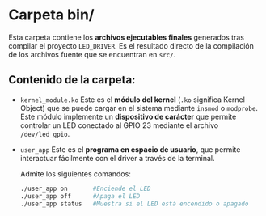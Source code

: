 # **Carpeta bin/**

Esta carpeta contiene los **archivos ejecutables finales** generados tras compilar el proyecto `LED_DRIVER`. Es el resultado directo de la
compilación de los archivos fuente que se encuentran en `src/`.

## Contenido de la carpeta:

- `kernel_module.ko`
  Este es el **módulo del kernel** (`.ko` significa Kernel Object) que se puede cargar en el sistema mediante `insmod` o `modprobe`. Este
  módulo implemente un **dispositivo de carácter** que permite controlar un LED conectado al GPIO 23 mediante el archivo `/dev/led_gpio`.
- `user_app`
  Este es el **programa en espacio de usuario**, que permite interactuar fácilmente con el driver a través de la terminal.
  
  Admite los siguientes comandos:
  ```bash
  ./user_app on       #Enciende el LED
  ./user_app off      #Apaga el LED
  ./user_app status   #Muestra si el LED está encendido o apagado
